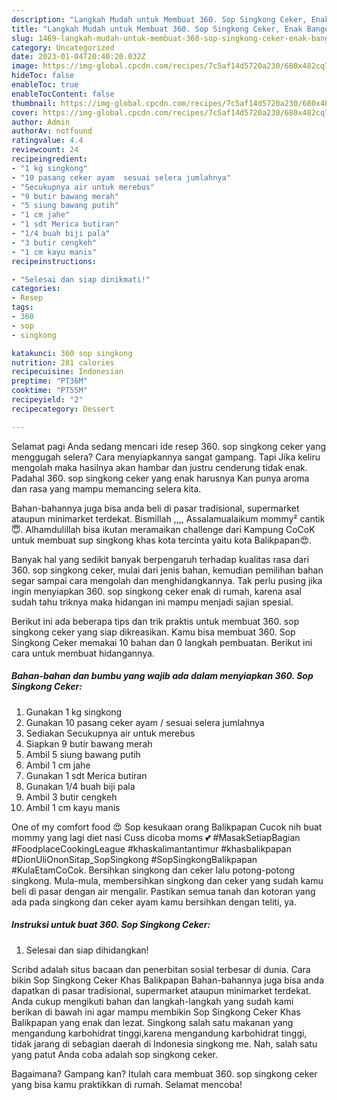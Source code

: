 ```yaml
---
description: "Langkah Mudah untuk Membuat 360. Sop Singkong Ceker, Enak Banget"
title: "Langkah Mudah untuk Membuat 360. Sop Singkong Ceker, Enak Banget"
slug: 1469-langkah-mudah-untuk-membuat-360-sop-singkong-ceker-enak-banget
category: Uncategorized
date: 2023-01-04T20:40:20.032Z
image: https://img-global.cpcdn.com/recipes/7c5af14d5720a230/680x482cq70/360-sop-singkong-ceker-foto-resep-utama.jpg
hideToc: false
enableToc: true
enableTocContent: false
thumbnail: https://img-global.cpcdn.com/recipes/7c5af14d5720a230/680x482cq70/360-sop-singkong-ceker-foto-resep-utama.jpg
cover: https://img-global.cpcdn.com/recipes/7c5af14d5720a230/680x482cq70/360-sop-singkong-ceker-foto-resep-utama.jpg
author: Admin
authorAv: notfound
ratingvalue: 4.4
reviewcount: 24
recipeingredient:
- "1 kg singkong"
- "10 pasang ceker ayam  sesuai selera jumlahnya"
- "Secukupnya air untuk merebus"
- "9 butir bawang merah"
- "5 siung bawang putih"
- "1 cm jahe"
- "1 sdt Merica butiran"
- "1/4 buah biji pala"
- "3 butir cengkeh"
- "1 cm kayu manis"
recipeinstructions:

- "Selesai dan siap dinikmati!"
categories:
- Resep
tags:
- 360
- sop
- singkong

katakunci: 360 sop singkong 
nutrition: 281 calories
recipecuisine: Indonesian
preptime: "PT36M"
cooktime: "PT55M"
recipeyield: "2"
recipecategory: Dessert

---
```



Selamat pagi Anda sedang mencari ide resep 360. sop singkong ceker yang menggugah selera? Cara menyiapkannya sangat gampang. Tapi Jika keliru mengolah maka hasilnya akan hambar dan justru cenderung tidak enak. Padahal 360. sop singkong ceker yang enak harusnya Kan punya aroma dan rasa yang mampu memancing selera kita.


Bahan-bahannya juga bisa anda beli di pasar tradisional, supermarket ataupun minimarket terdekat. Bismillah ,,,, Assalamualaikum mommy² cantik 😇. Alhamdulillah bisa ikutan meramaikan challenge dari Kampung CoCoK untuk membuat sup singkong khas kota tercinta yaitu kota Balikpapan😍.

Banyak hal yang sedikit banyak berpengaruh terhadap kualitas rasa dari 360. sop singkong ceker, mulai dari jenis bahan, kemudian pemilihan bahan segar sampai cara mengolah dan menghidangkannya. Tak perlu pusing jika ingin menyiapkan 360. sop singkong ceker enak di rumah, karena asal sudah tahu triknya maka hidangan ini mampu menjadi sajian spesial.


Berikut ini ada beberapa tips dan trik praktis untuk membuat 360. sop singkong ceker yang siap dikreasikan. Kamu bisa membuat 360. Sop Singkong Ceker memakai 10 bahan dan 0 langkah pembuatan. Berikut ini cara untuk membuat hidangannya.

<!--inarticleads1-->

##### Bahan-bahan dan bumbu yang wajib ada dalam menyiapkan 360. Sop Singkong Ceker:

1. Gunakan 1 kg singkong
1. Gunakan 10 pasang ceker ayam / sesuai selera jumlahnya
1. Sediakan Secukupnya air untuk merebus
1. Siapkan 9 butir bawang merah
1. Ambil 5 siung bawang putih
1. Ambil 1 cm jahe
1. Gunakan 1 sdt Merica butiran
1. Gunakan 1/4 buah biji pala
1. Ambil 3 butir cengkeh
1. Ambil 1 cm kayu manis


One of my comfort food 😍 Sop kesukaan orang Balikpapan Cucok nih buat mommy yang lagi diet nasi Cuss dicoba moms 💕 #MasakSetiapBagian #FoodplaceCookingLeague #khaskalimantantimur #khasbalikpapan #DionUliOnonSitap_SopSingkong #SopSingkongBalikpapan #KulaEtamCoCok. Bersihkan singkong dan ceker lalu potong-potong singkong. Mula-mula, membersihkan singkong dan ceker yang sudah kamu beli di pasar dengan air mengalir. Pastikan semua tanah dan kotoran yang ada pada singkong dan ceker ayam kamu bersihkan dengan teliti, ya. 

<!--inarticleads2-->

##### Instruksi untuk buat 360. Sop Singkong Ceker:


1. Selesai dan siap dihidangkan!

Scribd adalah situs bacaan dan penerbitan sosial terbesar di dunia. Cara bikin Sop Singkong Ceker Khas Balikpapan Bahan-bahannya juga bisa anda dapatkan di pasar tradisional, supermarket ataupun minimarket terdekat. Anda cukup mengikuti bahan dan langkah-langkah yang sudah kami berikan di bawah ini agar mampu membikin Sop Singkong Ceker Khas Balikpapan yang enak dan lezat. Singkong salah satu makanan yang mengandung karbohidrat tinggi,karena mengandung karbohidrat tinggi, tidak jarang di sebagian daerah di Indonesia singkong me. Nah, salah satu yang patut Anda coba adalah sop singkong ceker. 

Bagaimana? Gampang kan? Itulah cara membuat 360. sop singkong ceker yang bisa kamu praktikkan di rumah. Selamat mencoba!
